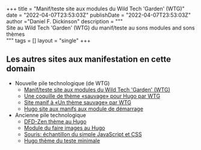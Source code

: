 +++
title = "Manif/teste site aux modules du Wild Tech 'Garden' (WTG)"
date = "2022-04-07T23:53:03Z"
publishDate = "2022-04-07T23:53:03Z"
author ="Daniel F. Dickinson"
description = """\
Site au Wild Tech 'Garden' (WTG) du manif/teste au sons modules and sons thèmes \
"""
tags = []
layout = "single"
+++

## Les autres sites aux manifestation en cette domain

* Nouvelle pile technologique (de WTG)
	* [Manif/teste site aux modules du Wild Tech 'Garden' (WTG)](https://www.wtg-demos.ca/)
	* [Une coquille de thème «sauvage» pour Hugo par WTG](https://www.wild-theme-shell.wtg-demos.ca/)
	* [Site manif à «Un thème sauvage» par WTG](https://www.a-wild-theme.wtg-demos.ca/)
	* [Hugo site aux manifs aux module de démarrage](https://www.module-starter.wtg-demos.ca/)
* Ancienne pile technologique
	* [DFD-Zen thème au Hugo](https://www.zen-theme-hugo-wtg.wtg-demos.ca/)
	* [Module du faire images au Hugo](https://www.image-handling-mod.wtg-demos.ca/)
	* [Souris: échantillon du simple JavaScript et CSS](https://www.mice.wtg-demos.ca/)
	* [Hugo thème du teste minimale](https://www.minimal-test-theme.wtg-demos.ca/fr/)
